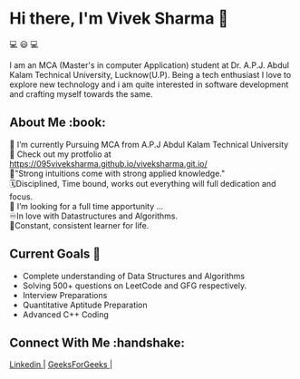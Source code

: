<h1> Hi there, I'm Vivek Sharma 👋</h1>
<p>💻 😃 💻</p>
I am an MCA (Master's in computer Application) student at Dr. A.P.J. Abdul Kalam Technical University, Lucknow(U.P). Being a tech enthusiast I love to explore new technology and i am quite interested in software development and crafting myself towards the same.

<h2>About Me :book: </h2>

🔭 I’m currently Pursuing MCA from A.P.J Abdul Kalam Technical University<br>
🌱 Check out my protfolio at https://095viveksharma.github.io/viveksharma.git.io/<br>
🔁"Strong intuitions come with strong applied knowledge." <br>
🗓️Disciplined, Time bound, works out everything will full dedication and focus.<br>
🤔 I’m looking for a full time apportunity ...<br>
♾️In love with Datastructures and Algorithms.<br>
💯Constant, consistent learner for life.<br>

<h2> Current Goals 🔭 </h2>

- Complete understanding of Data Structures and Algorithms
- Solving 500+ questions on LeetCode and GFG respectively.
- Interview Preparations
- Quantitative Aptitude Preparation
- Advanced C++ Coding 

<h2>Connect With Me :handshake: </h2>
<p>
  <a href = "https://www.linkedin.com/in/vivek-sharma-7b64a6169/"> Linkedin </a> <span> | </span>
  <a href = "https://auth.geeksforgeeks.org/user/095viveksharma/profile"> GeeksForGeeks </a> <span> | </span>
</p>


